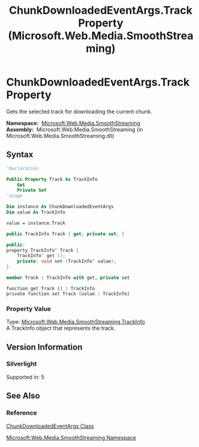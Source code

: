 ﻿---
title: ChunkDownloadedEventArgs.Track Property (Microsoft.Web.Media.SmoothStreaming)
TOCTitle: Track Property
ms:assetid: P:Microsoft.Web.Media.SmoothStreaming.ChunkDownloadedEventArgs.Track
ms:mtpsurl: https://msdn.microsoft.com/en-us/library/microsoft.web.media.smoothstreaming.chunkdownloadedeventargs.track(v=VS.95)
ms:contentKeyID: 46307758
ms.date: 05/31/2012
mtps_version: v=VS.95
f1_keywords:
- Microsoft.Web.Media.SmoothStreaming.ChunkDownloadedEventArgs.set_Track
- Microsoft.Web.Media.SmoothStreaming.ChunkDownloadedEventArgs.Track
- Microsoft.Web.Media.SmoothStreaming.ChunkDownloadedEventArgs.get_Track
dev_langs:
- csharp
- jscript
- vb
- FSharp
- cpp
api_location:
- Microsoft.Web.Media.SmoothStreaming.dll
api_name:
- Microsoft.Web.Media.SmoothStreaming.ChunkDownloadedEventArgs.get_Track
- Microsoft.Web.Media.SmoothStreaming.ChunkDownloadedEventArgs.set_Track
- Microsoft.Web.Media.SmoothStreaming.ChunkDownloadedEventArgs.Track
api_type:
- Managed
topic_type:
- apiref
- kbSyntax
product_family_name: VS
ROBOTS: INDEX,FOLLOW
---

# ChunkDownloadedEventArgs.Track Property

Gets the selected track for downloading the current chunk.

**Namespace:**  [Microsoft.Web.Media.SmoothStreaming](microsoft-web-media-smoothstreaming-namespace_1.md)  
**Assembly:**  Microsoft.Web.Media.SmoothStreaming (in Microsoft.Web.Media.SmoothStreaming.dll)

## Syntax

```vb
'Declaration

Public Property Track As TrackInfo
    Get
    Private Set
'Usage

Dim instance As ChunkDownloadedEventArgs
Dim value As TrackInfo

value = instance.Track
```

```csharp
public TrackInfo Track { get; private set; }
```

```cpp
public:
property TrackInfo^ Track {
    TrackInfo^ get ();
    private: void set (TrackInfo^ value);
}
```

``` fsharp
member Track : TrackInfo with get, private set
```

```jscript
function get Track () : TrackInfo
private function set Track (value : TrackInfo)
```

### Property Value

Type: [Microsoft.Web.Media.SmoothStreaming.TrackInfo](trackinfo-class-microsoft-web-media-smoothstreaming_1.md)  
A TrackInfo object that represents the track.

## Version Information

### Silverlight

Supported in: 5  

## See Also

### Reference

[ChunkDownloadedEventArgs Class](chunkdownloadedeventargs-class-microsoft-web-media-smoothstreaming.md)

[Microsoft.Web.Media.SmoothStreaming Namespace](microsoft-web-media-smoothstreaming-namespace_1.md)


